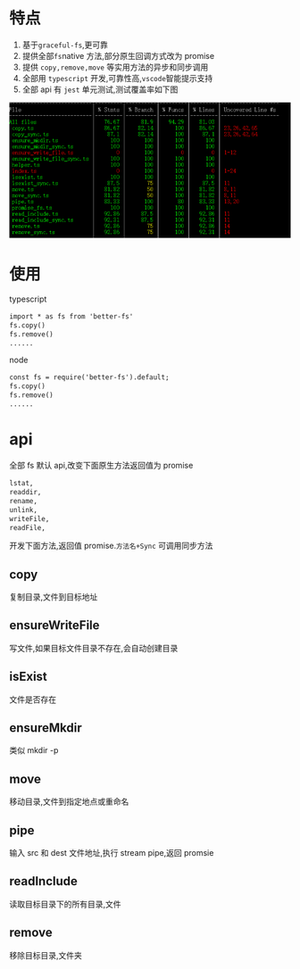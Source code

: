 # 特点

1. 基于`graceful-fs`,更可靠
2. 提供全部`fs`native 方法,部分原生回调方式改为 promise
3. 提供 `copy,remove,move` 等实用方法的异步和同步调用
4. 全部用 `typescript` 开发,可靠性高,`vscode`智能提示支持
5. 全部 api 有 `jest` 单元测试,测试覆盖率如下图

![](https://raw.githubusercontent.com/zcs19871221/better-fs/master/cover.png)

# 使用

typescript

    import * as fs from 'better-fs'
    fs.copy()
    fs.remove()
    ......

node

    const fs = require('better-fs').default;
    fs.copy()
    fs.remove()
    ......

# api

全部 fs 默认 api,改变下面原生方法返回值为 promise

    lstat,
    readdir,
    rename,
    unlink,
    writeFile,
    readFile,

开发下面方法,返回值 promise.`方法名+Sync` 可调用同步方法

## copy

复制目录,文件到目标地址

## ensureWriteFile

写文件,如果目标文件目录不存在,会自动创建目录

## isExist

文件是否存在

## ensureMkdir

类似 mkdir -p

## move

移动目录,文件到指定地点或重命名

## pipe

输入 src 和 dest 文件地址,执行 stream pipe,返回 promsie

## readInclude

读取目标目录下的所有目录,文件

## remove

移除目标目录,文件夹

